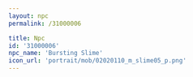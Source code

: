 ```yaml
---
layout: npc
permalink: /31000006

title: Npc
id: '31000006'
npc_name: 'Bursting Slime'
icon_url: 'portrait/mob/02020110_m_slime05_p.png'
---
```


